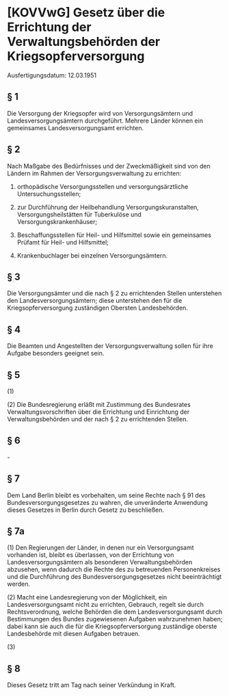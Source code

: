 # [KOVVwG] Gesetz über die Errichtung der Verwaltungsbehörden der Kriegsopferversorgung

Ausfertigungsdatum: 12.03.1951

 

## § 1

Die Versorgung der Kriegsopfer wird von Versorgungsämtern und Landesversorgungsämtern durchgeführt. Mehrere Länder können ein gemeinsames Landesversorgungsamt errichten.


## § 2

Nach Maßgabe des Bedürfnisses und der Zweckmäßigkeit sind von den Ländern im Rahmen der Versorgungsverwaltung zu errichten:

1. orthopädische Versorgungsstellen und versorgungsärztliche Untersuchungsstellen;

2. zur Durchführung der Heilbehandlung Versorgungskuranstalten, Versorgungsheilstätten für Tuberkulöse und Versorgungskrankenhäuser;

3. Beschaffungsstellen für Heil- und Hilfsmittel sowie ein gemeinsames Prüfamt für Heil- und Hilfsmittel;

4. Krankenbuchlager bei einzelnen Versorgungsämtern.


## § 3

Die Versorgungsämter und die nach § 2 zu errichtenden Stellen unterstehen den Landesversorgungsämtern; diese unterstehen den für die Kriegsopferversorgung zuständigen Obersten Landesbehörden.


## § 4

Die Beamten und Angestellten der Versorgungsverwaltung sollen für ihre Aufgabe besonders geeignet sein.


## § 5

(1)

(2) Die Bundesregierung erläßt mit Zustimmung des Bundesrates Verwaltungsvorschriften über die Errichtung und Einrichtung der Verwaltungsbehörden und der nach § 2 zu errichtenden Stellen.


## § 6

\-


## § 7

Dem Land Berlin bleibt es vorbehalten, um seine Rechte nach § 91 des Bundesversorgungsgesetzes zu wahren, die unveränderte Anwendung dieses Gesetzes in Berlin durch Gesetz zu beschließen.


## § 7a

(1) Den Regierungen der Länder, in denen nur ein Versorgungsamt vorhanden ist, bleibt es überlassen, von der Errichtung von Landesversorgungsämtern als besonderen Verwaltungsbehörden abzusehen, wenn dadurch die Rechte des zu betreuenden Personenkreises und die Durchführung des Bundesversorgungsgesetzes nicht beeinträchtigt werden.

(2) Macht eine Landesregierung von der Möglichkeit, ein Landesversorgungsamt nicht zu errichten, Gebrauch, regelt sie durch Rechtsverordnung, welche Behörden die dem Landesversorgungsamt durch Bestimmungen des Bundes zugewiesenen Aufgaben wahrzunehmen haben; dabei kann sie auch die für die Kriegsopferversorgung zuständige oberste Landesbehörde mit diesen Aufgaben betrauen.

(3)


## § 8

Dieses Gesetz tritt am Tag nach seiner Verkündung in Kraft.
